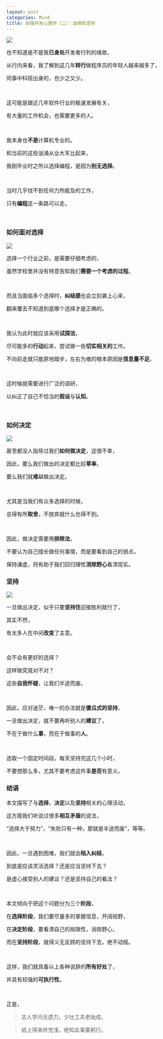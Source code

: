 ```yaml
---
layout: post
categories: Mind
title: 前端开发心理学（二）：选择和坚持
---
```


![](https://upload-images.jianshu.io/upload_images/1023733-adf6674748788dcf.png?imageMogr2/auto-orient/strip%7CimageView2/2/w/1240)

也不知道是不是我**已身处**开发者行列的缘故，

从行内来看，我了解到这几年**转行**做程序员的年轻人越来越多了，

同事中科班出身的，也少之又少。

<br/>

这可能是跟近几年软件行业的极速发展有关，

有大量的工作机会，也需要更多的人。

<br/>

我本身也**不是**计算机专业的。

和当前的这些汹涌从业大军比起来，

我刚毕业时之所以选择编程，是因为**别无选择**。

<br/>

当时几乎找不到任何力所能及的工作，

只有**编程**这一条路可以走。

<br/>

### 如何面对选择

![](https://upload-images.jianshu.io/upload_images/1023733-23de84c892fd2bd2.png?imageMogr2/auto-orient/strip%7CimageView2/2/w/1240)

选择一个行业之前，是需要仔细考虑的，

虽然学校里并没有特意告知我们**需要一个考虑的过程**。

<br/>

而且当面临多个选择时，**纠结感**也会立刻袭上心来，

翻来覆去不知道到底哪个选择才是正确的。

<br/>

我认为此时就应该采用**试探法**，

尽可能多的**行动**起来，尝试做一些**切实相关的**工作。

不向前走就只能原地踏步，左右为难的根本原因是**信息量不足**。

<br/>

这时候就需要进行广泛的调研，

以纠正了自己不恰当的**假设**与**认知**。

<br/>

### 如何决定

![](https://upload-images.jianshu.io/upload_images/1023733-f06ba9cd42eb4434.png?imageMogr2/auto-orient/strip%7CimageView2/2/w/1240)

甚至都没人指导过我们**如何做决定**，这很不幸，

因此，要么我们做出的决定都比较**草率**，

要么我们就**难以**做出决定。

<br/>

尤其是当我们有众多选择的时候，

总得有所**取舍**，不放弃就什么也得不到。

<br/>

因此，做决定需要用**排除法**，

不要认为自己擅长做任何事情，而是要看到自己的弱点。

保持谦虚，将有助于我们回归理性**消除野心**看清现实。

### 坚持

![](https://upload-images.jianshu.io/upload_images/1023733-60edac1166aa09c8.png?imageMogr2/auto-orient/strip%7CimageView2/2/w/1240)

一旦做出决定，似乎只要**坚持住**迎接胜利就行了，

其实不然，

有太多人在中间**改变**了主意。

<br/>

会不会有更好的选择？

这样做究竟对不对？

这些**自我怀疑**，让我们半途而废。

<br/>

因此，应对迷茫，唯一的办法就是**傻瓜式的坚持**，

一旦做出决定，就不要再听别人的**建议**了，

不在于做什么**事**，而在于做事的**人**。

<br/>

选取一个固定时间段，每天坚持完这几个小时，

不要想那么多，尤其不要考虑这件事**是否**有意义。

### 结语

本文描写了与**选择**，**决定**以及**坚持**相关的心理活动，

这方面我们听说过很多**相互矛盾**的说法，

“选择大于努力”，“失败只有一种，那就是半途而废”，等等。

<br/>

因此，一旦遇到困难，我们就会**陷入纠结**，

到底是应该灵活选择？还是应当坚持下去？

是虚心接受别人的建议？还是坚持自己的看法？

<br/>

本文倾向于把这个问题分为三个**阶段**，

在**选择阶段**，我们要尽量多的掌握信息，开阔视野，

在**决定阶段**，要看清自己的局限性，消除野心，

而在**坚持阶段**，就得义无反顾的坚持下去，绝不动摇。

<br/>

这样，我们就具备以上各种说辞的**所有好处**了，

并具有较强的**可执行性**。

<br/>

正是，

> 古人学问无遗力，少壮工夫老始成。

> 纸上得来终觉浅，绝知此事要躬行。

